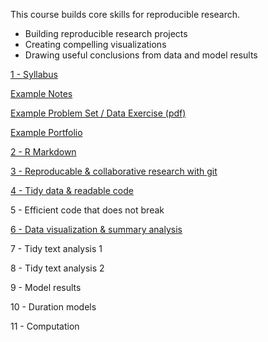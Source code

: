 This course builds core skills for reproducible research.

- Building reproducible research projects 
- Creating compelling visualizations
- Drawing useful conclusions from data and model results

[1 - Syllabus](https://judgelord.github.io/PS811/1-intro-to-PS811.html)

[Example Notes](https://judgelord.github.io/PS811/example_notes.html)

[Example Problem Set / Data Exercise (pdf)](https://github.com/judgelord/PS811/raw/master/example_problem_set.pdf)

[Example Portfolio](https://judgelord.github.io/PS811/example_portfolio.html)

[2 - R Markdown](https://judgelord.github.io/PS811/2-RMarkdown.html)

[3 - Reproducable & collaborative research with git](https://judgelord.github.io/PS811/3-git.html)

[4 - Tidy data & readable code](https://judgelord.github.io/PS811/4-tidy-data.html)

5 - Efficient code that does not break

[6 - Data visualization & summary analysis](https://judgelord.github.io/PS811/6-data-viz.html)

7 - Tidy text analysis 1

8 - Tidy text analysis 2

9 - Model results

10 - Duration models

11 - Computation